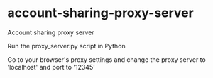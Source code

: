 # account-sharing-proxy-server
Account sharing proxy server

Run the proxy_server.py script in Python

Go to your browser's proxy settings and change the proxy server to 'localhost' and port to '12345' 

